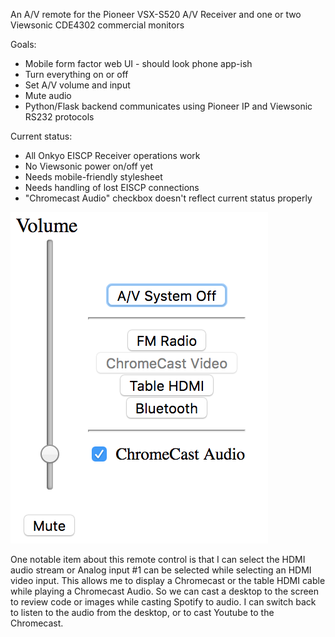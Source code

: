 An A/V remote for the Pioneer VSX-S520 A/V Receiver and one or two Viewsonic CDE4302 commercial monitors 

Goals:
* Mobile form factor web UI - should look phone app-ish
* Turn everything on or off
* Set A/V volume and input
* Mute audio
* Python/Flask backend communicates using Pioneer IP and Viewsonic RS232 protocols

Current status:
* All Onkyo EISCP Receiver operations work
* No Viewsonic power on/off yet
* Needs mobile-friendly stylesheet
* Needs handling of lost EISCP connections
* "Chromecast Audio" checkbox doesn't reflect current status properly

![UI snapshot](https://github.com/bradgrantham/av_remote/raw/master/UI.png "UI snapshot")

One notable item about this remote control is that I can select the HDMI audio stream or Analog input #1 can be selected while selecting an HDMI video input.  This allows me to display a Chromecast or the table HDMI cable while playing a Chromecast Audio.  So we can cast a desktop to the screen to review code or images while casting Spotify to audio.  I can switch back to listen to the audio from the desktop, or to cast Youtube to the Chromecast.
